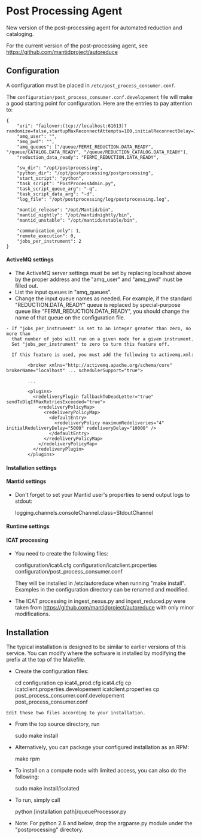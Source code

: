 Post Processing Agent
=====================

New version of the post-processing agent for automated reduction and cataloging.

For the current version of the post-processing agent, see https://github.com/mantidproject/autoreduce


Configuration
-------------
A configuration must be placed in `/etc/post_process_consumer.conf`.

The `configuration/post_process_consumer.conf.developement` file will make a good starting
point for configuration. Here are the entries to pay attention to:

    {
        "uri": "failover:(tcp://localhost:61613)?randomize=false,startupMaxReconnectAttempts=100,initialReconnectDelay=1000,maxReconnectDelay=5000,maxReconnectAttempts=-1",
        "amq_user": "",
        "amq_pwd": "",
        "amq_queues": ["/queue/FERMI_REDUCTION.DATA_READY", "/queue/CATALOG.DATA_READY", "/queue/REDUCTION_CATALOG.DATA_READY"],
        "reduction_data_ready": "FERMI_REDUCTION.DATA_READY",
    
        "sw_dir": "/opt/postprocessing",
        "python_dir": "/opt/postprocessing/postprocessing",
        "start_script": "python",
        "task_script": "PostProcessAdmin.py",
        "task_script_queue_arg": "-q",
        "task_script_data_arg": "-d",
        "log_file": "/opt/postprocessing/log/postprocessing.log",
    
        "mantid_release": "/opt/Mantid/bin",
        "mantid_nightly": "/opt/mantidnightly/bin",
        "mantid_unstable": "/opt/mantidunstable/bin",
    
        "communication_only": 1,
        "remote_execution": 0,
        "jobs_per_instrument": 2
    }

#### ActiveMQ settings

   - The ActiveMQ server settings must be set by replacing localhost above 
     by the proper address and the "amq_user" and "amq_pwd" must be filled out.
   - List the input queues in "amq_queues".
   - Change the input queue names as needed. For example, if the standard 
     "REDUCTION.DATA_READY" queue is replaced by special-purpose queue like 
     "FERMI_REDUCTION.DATA_READY", you should change the name of that queue 
     on the configuration file.
     
    - If "jobs_per_instrument" is set to an integer greater than zero, no more than
      that number of jobs will run on a given node for a given instrument.
      Set "jobs_per_instrument" to zero to turn this feature off.
      
      If this feature is used, you must add the following to activemq.xml:
      
            <broker xmlns="http://activemq.apache.org/schema/core" brokerName="localhost" ... schedulerSupport="true">
            
            ... 
            
            <plugins>
              <redeliveryPlugin fallbackToDeadLetter="true" sendToDlqIfMaxRetriesExceeded="true">
                <redeliveryPolicyMap>
                  <redeliveryPolicyMap>
                    <defaultEntry>
                      <redeliveryPolicy maximumRedeliveries="4" initialRedeliveryDelay="5000" redeliveryDelay="10000" />
                    </defaultEntry>
                  </redeliveryPolicyMap>
                </redeliveryPolicyMap>
              </redeliveryPlugin>
            </plugins>

#### Installation settings


#### Mantid settings

   - Don't forget to set your Mantid user's properties to send output logs to stdout:

        logging.channels.consoleChannel.class=StdoutChannel

#### Runtime settings


#### ICAT processing

   - You need to create the following files:

        configuration/icat4.cfg
        configuration/icatclient.properties
        configuration/post_process_consumer.conf

     They will be installed in /etc/autoreduce when running "make install".
     Examples in the configuration directory can be renamed and modified.
     
   - The ICAT processing in ingest_nexus.py and ingest_reduced.py were taken 
     from https://github.com/mantidproject/autoreduce with only minor modifications.
     
     
Installation
------------
The typical installation is designed to be similar to earlier versions of this service.
You can modify where the software is installed by modifying the prefix at the top of the Makefile.

   - Create the configuration files:

        cd configuration
        cp icat4_prod.cfg icat4.cfg
        cp icatclient.properties.developement icatclient.properties
        cp post_process_consumer.conf.developement post_process_consumer.conf

    Edit those two files according to your installation.

   - From the top source directory, run

        sudo make install

   - Alternatively, you can package your configured installation as an RPM:

        make rpm

   - To install on a compute node with limited access, you can also do the following:
   
        sudo make install/isolated
   
   - To run, simply call 
   
        python [installation path]/queueProcessor.py
        
   - Note: For python 2.6 and below, drop the argparse.py module under the "postprocessing" directory.
     
